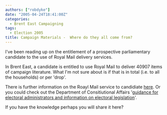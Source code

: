 ```yaml
---
authors: ["robdyke"]
date: "2005-04-24T18:41:00Z"
categories:
  - Brent East Campaigning
tags:
  - Election 2005
title: Campaign Materials -  Where do they all come from?
---
```

I've been reading up on the entitlement of a prospective parliamentary candidate to the use of Royal Mail delivery services.

In Brent East, a candidate is entitled to use Royal Mail to deliver 40907 items of campaign literature. What I'm not sure about is if that is in total (i.e. to all the households) or per 'drop'.

There is further information on the Roayl Mail service to candidiate [here](http://www.royalmail.com/portal/rm/content1?mediaId=17900202&catId=400109). Or you could check out the Department of Consitiutional Affairs '[guidance for electoral administrators and information on electoral legislation](http://www.dca.gov.uk/elections/)'.

If you have the knowledge perhaps you will share it here?
